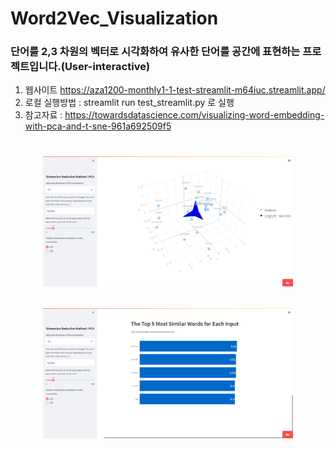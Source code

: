 # Word2Vec_Visualization 

###  단어를 2,3 차원의 벡터로 시각화하여 유사한 단어를 공간에 표현하는 프로젝트입니다.(User-interactive)

1. 웹사이트 https://aza1200-monthly1-1-test-streamlit-m64iuc.streamlit.app/
2. 로컬 실행방법 : streamlit run test_streamlit.py 로 실행
3. 참고자료 : https://towardsdatascience.com/visualizing-word-embedding-with-pca-and-t-sne-961a692509f5

<h1 align='center'>
<a><img src="./images/image_2.png" width=400></a>

<a><img src="./images/image_1.png" width=400></a>
</h1>